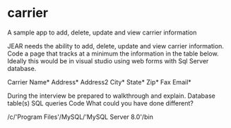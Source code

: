 # carrier
A sample app to add, delete, update and view carrier information

JEAR needs the ability to add, delete, update and view carrier information. Code a page that tracks at a minimum the information in the table below. 
Ideally this would be in visual studio using web forms with Sql Server database.

Carrier Name*
Address*
Address2
City*
State*
Zip*
Fax
Email*

During the interview be prepared to walkthrough and explain.
Database table(s)
SQL queries
Code
What could you have done different?


/c/'Program Files'/MySQL/'MySQL Server 8.0'/bin